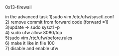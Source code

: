 0x13-firewall

in the advanced task 
1)sudo  vim /etc/ufw/sysctl.conf  
2) remove commit from forward code (forward =1)  
3)update -> sudo sysctl -p  
4) sudo ufw allow 8080/tcp  
5)sudo vim /rtc/ufw/before.rules  
6) make it like in file 100  
7) disable and enable ufw  
	
